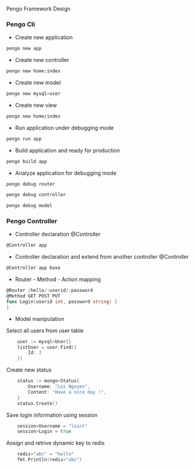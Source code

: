Pengo Framework Design 

### Pengo Cli
+ Create new application

```bash
pengo new app
```

+ Create new controller

```bash
pengo new home:index
```

+ Create new model

```bash
pengo new mysql>user
```

+ Create new view

```bash
pengo new home/index
```

+ Run application under debugging mode

```bash
pengo run app
```

+ Build application and ready for production

```bash
pengo build app
```

+ Analyze application for debugging mode

```bash
pengo debug router
```
```bash
pengo debug controller
```
```bash
pengo debug model
```

### Pengo Controller

+ Controller declaration
@Controller <controller>
```go
@Controller app
```

+ Controller declaration and extend from another controller
@Controller <controller> <parent controller>
```go
@Controller app base
```

+ Router - Method - Action mapping
```go
@Router /hello/:userid/:password
@Method GET POST PUT
func Login(userid int, password string) {
}
```

+ Model manipulation

Select all users from user table
```go
	user := mysql>User{}
	listUser = user.Find({
		Id: 3	
	})
```

Create new status
```go
	status := mongo>Status{
		Username: "Loi Nguyen",
		Content: "Have a nice day !",
	}
	status.Create()
```

Save login information using session
```go
	session>Username = "loint"
	session>Login = true 
```

Assign and retrive dynamic key to redis
```go
	redis>"abc" = "hello"
	fmt.Println(redis>"abc")
```